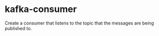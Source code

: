 # kafka-consumer
Create a consumer that listens to the topic that the messages are being published to.
